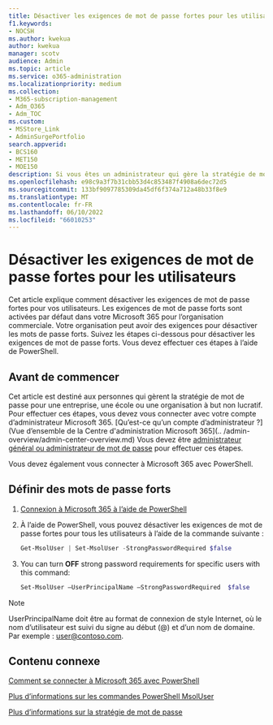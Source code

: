 ```yaml
---
title: Désactiver les exigences de mot de passe fortes pour les utilisateurs
f1.keywords:
- NOCSH
ms.author: kwekua
author: kwekua
manager: scotv
audience: Admin
ms.topic: article
ms.service: o365-administration
ms.localizationpriority: medium
ms.collection:
- M365-subscription-management
- Adm_O365
- Adm_TOC
ms.custom:
- MSStore_Link
- AdminSurgePortfolio
search.appverid:
- BCS160
- MET150
- MOE150
description: Si vous êtes un administrateur qui gère la stratégie de mot de passe pour une entreprise, une école ou une organisation à but non lucratif, vous pouvez définir des exigences de mot de passe fortes à l’aide d’Azure AD PowerShell.
ms.openlocfilehash: e98c9a3f7b31cbb53d4c853487f4908a6dec72d5
ms.sourcegitcommit: 133bf9097785309da45df6f374a712a48b33f8e9
ms.translationtype: MT
ms.contentlocale: fr-FR
ms.lasthandoff: 06/10/2022
ms.locfileid: "66010253"
---
```

# <a name="turn-off-strong-password-requirements-for-users"></a>Désactiver les exigences de mot de passe fortes pour les utilisateurs

Cet article explique comment désactiver les exigences de mot de passe fortes pour vos utilisateurs. Les exigences de mot de passe forts sont activées par défaut dans votre Microsoft 365 pour l’organisation commerciale. Votre organisation peut avoir des exigences pour désactiver les mots de passe forts. Suivez les étapes ci-dessous pour désactiver les exigences de mot de passe forts. Vous devez effectuer ces étapes à l’aide de PowerShell.

## <a name="before-you-begin"></a>Avant de commencer

Cet article est destiné aux personnes qui gèrent la stratégie de mot de passe pour une entreprise, une école ou une organisation à but non lucratif. Pour effectuer ces étapes, vous devez vous connecter avec votre compte d’administrateur Microsoft 365. [Qu’est-ce qu’un compte d’administrateur ?] (Vue d’ensemble de la Centre d'administration Microsoft 365](.. /admin-overview/admin-center-overview.md) Vous devez être [administrateur général ou administrateur de mot de passe](about-admin-roles.md) pour effectuer ces étapes.

Vous devez également vous connecter à Microsoft 365 avec PowerShell.

## <a name="set-strong-passwords"></a>Définir des mots de passe forts

1. [Connexion à Microsoft 365 à l’aide de PowerShell](/office365/enterprise/powershell/connect-to-office-365-powershell#connect-with-the-microsoft-azure-active-directory-module-for-windows-powershell)

2. À l’aide de PowerShell, vous pouvez désactiver les exigences de mot de passe fortes pour tous les utilisateurs à l’aide de la commande suivante :

    ```powershell
    Get-MsolUser | Set-MsolUser -StrongPasswordRequired $false

3. You can turn **OFF** strong password requirements for specific users with this command:

    ```powershell
    Set-MsolUser –UserPrincipalName –StrongPasswordRequired  $false
    ```

> [!NOTE]
> UserPrincipalName doit être au format de connexion de style Internet, où le nom d’utilisateur est suivi du signe au début (@) et d’un nom de domaine. Par exemple : user@contoso.com.

## <a name="related-content"></a>Contenu connexe

[Comment se connecter à Microsoft 365 avec PowerShell](/office365/enterprise/powershell/connect-to-office-365-powershell#connect-with-the-microsoft-azure-active-directory-module-for-windows-powershell)

[Plus d’informations sur les commandes PowerShell MsolUser](/powershell/azure/active-directory/install-adv2)

[Plus d’informations sur la stratégie de mot de passe](/azure/active-directory/authentication/concept-sspr-policy#password-policies-that-only-apply-to-cloud-user-accounts)
